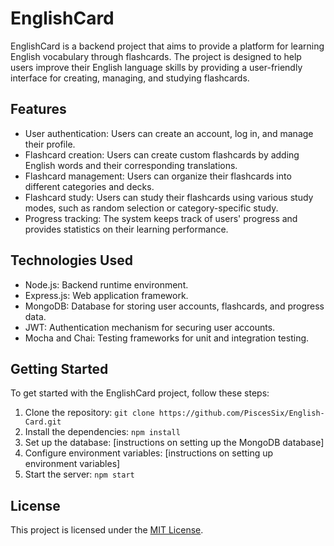 # EnglishCard

EnglishCard is a backend project that aims to provide a platform for learning English vocabulary through flashcards. The project is designed to help users improve their English language skills by providing a user-friendly interface for creating, managing, and studying flashcards.

## Features

- User authentication: Users can create an account, log in, and manage their profile.
- Flashcard creation: Users can create custom flashcards by adding English words and their corresponding translations.
- Flashcard management: Users can organize their flashcards into different categories and decks.
- Flashcard study: Users can study their flashcards using various study modes, such as random selection or category-specific study.
- Progress tracking: The system keeps track of users' progress and provides statistics on their learning performance.

## Technologies Used

- Node.js: Backend runtime environment.
- Express.js: Web application framework.
- MongoDB: Database for storing user accounts, flashcards, and progress data.
- JWT: Authentication mechanism for securing user accounts.
- Mocha and Chai: Testing frameworks for unit and integration testing.

## Getting Started

To get started with the EnglishCard project, follow these steps:

1. Clone the repository: `git clone https://github.com/PiscesSix/English-Card.git`
2. Install the dependencies: `npm install`
3. Set up the database: [instructions on setting up the MongoDB database]
4. Configure environment variables: [instructions on setting up environment variables]
5. Start the server: `npm start`

## License

This project is licensed under the [MIT License](LICENSE).